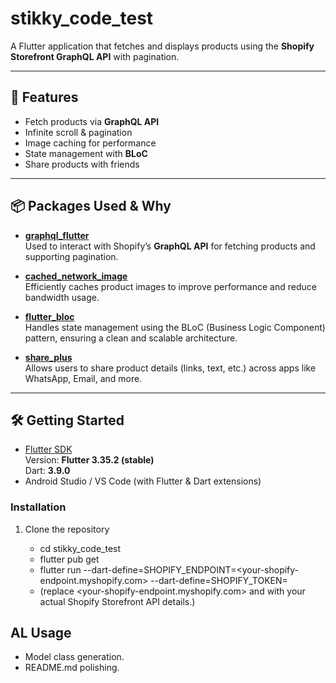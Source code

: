 # stikky_code_test

A Flutter application that fetches and displays products using the **Shopify Storefront GraphQL
API** with pagination.

---

## 📱 Features

- Fetch products via **GraphQL API**
- Infinite scroll & pagination
- Image caching for performance
- State management with **BLoC**
- Share products with friends

---

## 📦 Packages Used & Why

- **[graphql_flutter](https://pub.dev/packages/graphql_flutter)**  
  Used to interact with Shopify’s **GraphQL API** for fetching products and supporting pagination.

- **[cached_network_image](https://pub.dev/packages/cached_network_image)**  
  Efficiently caches product images to improve performance and reduce bandwidth usage.

- **[flutter_bloc](https://pub.dev/packages/flutter_bloc)**  
  Handles state management using the BLoC (Business Logic Component) pattern, ensuring a clean and
  scalable architecture.

- **[share_plus](https://pub.dev/packages/share_plus)**  
  Allows users to share product details (links, text, etc.) across apps like WhatsApp, Email, and
  more.

---

## 🛠️ Getting Started

- [Flutter SDK](https://docs.flutter.dev/get-started/install)  
  Version: **Flutter 3.35.2 (stable)**  
  Dart: **3.9.0**
- Android Studio / VS Code (with Flutter & Dart extensions)

### Installation

1. Clone the repository

   - cd stikky_code_test
   - flutter pub get
   - flutter run --dart-define=SHOPIFY_ENDPOINT=<your-shopify-endpoint.myshopify.com> --dart-define=SHOPIFY_TOKEN=<your-access-token>
   - (replace <your-shopify-endpoint.myshopify.com> and <your-access-token> with your actual Shopify Storefront API details.)


##  AL Usage
- Model class generation.
- README.md polishing.
